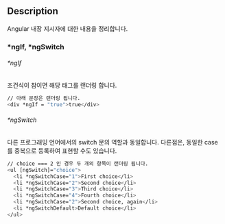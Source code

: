 ## Description

Angular 내장 지시자에 대한 내용을 정리합니다.

### *ngIf, *ngSwitch
###### *ngIf
조건식이 참이면 해당 태그를 랜더링 합니다.
```bash
// 아래 문장은 랜더링 됩니다.
<div *ngIf = "true">true</div>
```
###### *ngSwitch
다른 프로그래밍 언어에서의 switch 문의 역할과 동일합니다.
다른점은, 동일한 case를 중복으로 등록하여 표현할 수도 있습니다.
```bash
// choice === 2 인 경우 두 개의 항목이 랜더링 됩니다.
<ul [ngSwitch]="choice">
  <li *ngSwitchCase="1">First choice</li>
  <li *ngSwitchCase="2">Second choice</li>
  <li *ngSwitchCase="3">Third choice</li>
  <li *ngSwitchCase="4">Fourth choice</li>
  <li *ngSwitchCase="2">Second choice, again</li>
  <li *ngSwitchDefault>Default choice</li>
</ul>
```
